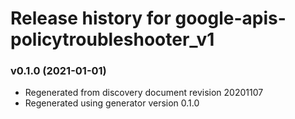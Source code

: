 # Release history for google-apis-policytroubleshooter_v1

### v0.1.0 (2021-01-01)

* Regenerated from discovery document revision 20201107
* Regenerated using generator version 0.1.0

